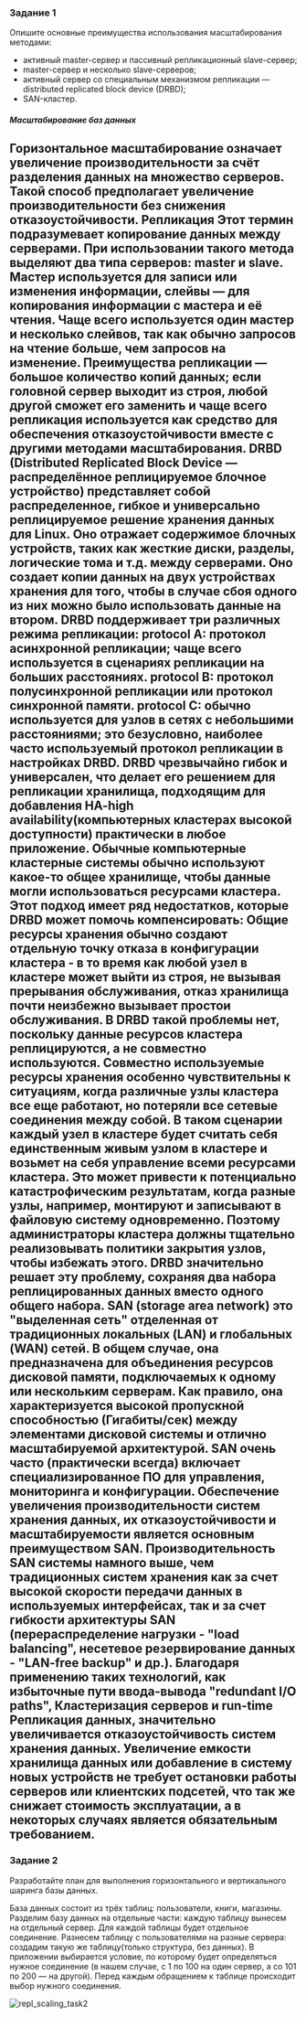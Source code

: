 ### Задание 1

Опишите основные преимущества использования масштабирования методами:

- активный master-сервер и пассивный репликационный slave-сервер; 
- master-сервер и несколько slave-серверов;
- активный сервер со специальным механизмом репликации — distributed replicated block device (DRBD);
- SAN-кластер.

##### Масштабирование баз данных

Горизонтальное масштабирование означает увеличение производительности за счёт разделения данных на множество серверов. Такой способ предполагает увеличение производительности без снижения отказоустойчивости.
Репликация
Этот термин подразумевает копирование данных между серверами. При использовании такого метода выделяют два типа серверов: master и slave. Мастер используется для записи или изменения информации, слейвы — для копирования информации с мастера и её чтения. Чаще всего используется один мастер и несколько слейвов, так как обычно запросов на чтение больше, чем запросов на изменение. Преимущества репликации — большое количество копий данных; если головной сервер выходит из строя, любой другой сможет его заменить и чаще всего репликация используется как средство для обеспечения отказоустойчивости вместе с другими методами масштабирования.
DRBD (Distributed Replicated Block Device — распределённое реплицируемое блочное устройство) представляет собой распределенное, гибкое и универсально реплицируемое решение хранения данных для Linux. Оно отражает содержимое блочных устройств, таких как жесткие диски, разделы, логические тома и т.д. между серверами. Оно создает копии данных на двух устройствах хранения для того, чтобы в случае сбоя одного из них можно было использовать данные на втором. DRBD поддерживает три различных режима репликации:
protocol A: протокол асинхронной репликации; чаще всего используется в сценариях репликации на больших расстояниях.
protocol B: протокол полусинхронной репликации или протокол синхронной памяти.
protocol C: обычно используется для узлов в сетях с небольшими расстояниями; это безусловно, наиболее часто используемый протокол репликации в настройках DRBD. DRBD чрезвычайно гибок и универсален, что делает его решением для репликации хранилища, подходящим для добавления HA-high availability(компьютерных кластерах высокой доступности) практически в любое приложение.
Обычные компьютерные кластерные системы обычно используют какое-то общее хранилище, чтобы данные могли использоваться ресурсами кластера. Этот подход имеет ряд недостатков, которые DRBD может помочь компенсировать:
Общие ресурсы хранения обычно создают отдельную точку отказа в конфигурации кластера - в то время как любой узел в кластере может выйти из строя, не вызывая прерывания обслуживания, отказ хранилища почти неизбежно вызывает простои обслуживания. В DRBD такой проблемы нет, поскольку данные ресурсов кластера реплицируются, а не совместно используются.
Совместно используемые ресурсы хранения особенно чувствительны к ситуациям, когда различные узлы кластера все еще работают, но потеряли все сетевые соединения между собой. В таком сценарии каждый узел в кластере будет считать себя единственным живым узлом в кластере и возьмет на себя управление всеми ресурсами кластера. Это может привести к потенциально катастрофическим результатам, когда разные узлы, например, монтируют и записывают в файловую систему одновременно. Поэтому администраторы кластера должны тщательно реализовывать политики закрытия узлов, чтобы избежать этого. DRBD значительно решает эту проблему, сохраняя два набора реплицированных данных вместо одного общего набора.
SAN (storage area network) это "выделенная сеть" отделенная от традиционных локальных (LAN) и глобальных (WAN) сетей. В общем случае, она предназначена для объединения ресурсов дисковой памяти, подключаемых к одному или нескольким серверам. Как правило, она характеризуется высокой пропускной способностью (Гигабиты/сек) между элементами дисковой системы и отлично масштабируемой архитектурой. SAN очень часто (практически всегда) включает специализированное ПО для управления, мониторинга и конфигурации. Обеспечение увеличения производительности систем хранения данных, их отказоустойчивости и масштабируемости является основным преимуществом SAN. Производительность SAN системы намного выше, чем традиционных систем хранения как за счет высокой скорости передачи данных в используемых интерфейсах, так и за счет гибкости архитектуры SAN (перераспределение нагрузки - "load balancing", несетевое резервирование данных - "LAN-free backup" и др.). Благодаря применению таких технологий, как избыточные пути ввода-вывода "redundant I/O paths", Кластеризация серверов и run-time Репликация данных, значительно увеличивается отказоустойчивость систем хранения данных. Увеличение емкости хранилища данных или добавление в систему новых устройств не требует остановки работы серверов или клиентских подсетей, что так же снижает стоимость эксплуатации, а в некоторых случаях является обязательным требованием.
---

### Задание 2


Разработайте план для выполнения горизонтального и вертикального шаринга базы данных. 

База данных состоит из трёх таблиц: пользователи, книги, магазины. Разделим базу данных на отдельные части: каждую таблицу вынесем на отдельный сервер. Для каждой таблицы будет отдельное соединение. Разнесем таблицу с пользователями на разные сервера: создадим такую же таблицу(только структура, без данных). В приложении выбирается условие, по которому будет определяться нужное соединение (в нашем случае, с 1 по 100 на один
сервер, а со 101 по 200 — на другой). Перед каждым обращением к таблице происходит выбор нужного соединения. 

![repl_scaling_task2](https://github.com/EvgenyMyznikov/repl_scaling_p2/blob/main/img/Task2.drawio.png?raw=true)
